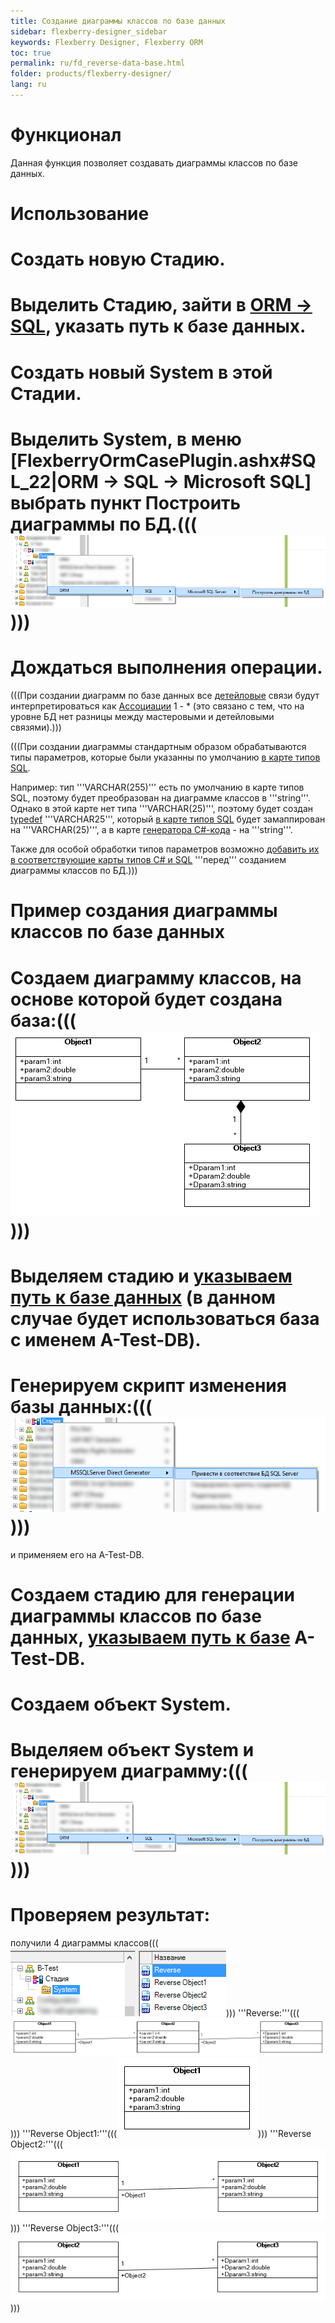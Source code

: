```yaml
---
title: Создание диаграммы классов по базе данных
sidebar: flexberry-designer_sidebar
keywords: Flexberry Designer, Flexberry ORM
toc: true
permalink: ru/fd_reverse-data-base.html
folder: products/flexberry-designer/
lang: ru
---
```


# Функционал
Данная функция позволяет создавать диаграммы классов по базе данных.

# Использование
# Создать новую Стадию.
# Выделить Стадию, зайти в [ORM -> SQL](configure--m-s--s-q-l--server-direct-generator.html), указать путь к базе данных.
# Создать новый System в этой Стадии.
# Выделить System, в меню [FlexberryOrmCasePlugin.ashx#SQL_22|ORM -> SQL -> Microsoft SQL] выбрать пункт Построить диаграммы по БД.(((![](/images/pages/img/page/ReverseDataBase/ReengineeringPlugin.png))))
# Дождаться выполнения операции.

(((<msg type=note>При создании диаграмм по базе данных все [детейловые](fo_detail-associations-and-their-properties.html) связи будут интерпретироваться как [Ассоциации](master--association.html) 1 - * (это связано с тем, что на уровне БД нет разницы между мастеровыми и детейловыми связями).</msg>)))

(((<msg type=note>При создании диаграммы стандартным образом обрабатываются типы параметров, которые были указанны по умолчанию [в карте типов SQL](fd_types-map.html).

Например:
тип '''VARCHAR(255)''' есть по умолчанию в карте типов SQL, поэтому будет преобразован на диаграмме классов в '''string'''. Однако в этой карте нет типа '''VARCHAR(25)''', поэтому будет создан [typedef](classes-with-stereotype--typedef.html) '''VARCHAR25''', который [в карте типов SQL](types-map.html) будет замаппирован на '''VARCHAR(25)''', а в карте [генератора C#-кода](flexberry-orm-case-plugin.html) - на '''string'''.

Также для особой обработки типов параметров возможно [добавить их в соответствующие карты типов C# и SQL](classes-with-stereotype--typedef.html) '''перед''' созданием диаграммы классов по БД.</msg>)))

# Пример создания диаграммы классов по базе данных

# Создаем диаграмму классов, на основе которой будет создана база:(((![](/images/pages/img/page/ReverseDataBase/Reeng-step-7-0.png))))
# Выделяем стадию и [указываем путь к базе данных](configure--m-s--s-q-l--server-direct-generator.html) (в данном случае будет использоваться база с именем A-Test-DB).
# Генерируем скрипт изменения базы данных:(((![](/images/pages/img/page/ReverseDataBase/Reeng-step-3.png))))
и применяем его на A-Test-DB.
# Создаем стадию для генерации диаграммы классов по базе данных, [указываем путь к базе](configure--m-s--s-q-l--server-direct-generator.html) A-Test-DB.
# Создаем объект System.
# Выделяем объект System и генерируем диаграмму:(((![](/images/pages/img/page/ReverseDataBase/ReengineeringPlugin.png))))
# Проверяем результат:

получили 4 диаграммы классов(((![](/images/pages/img/page/ReverseDataBase/Reeng-step-7-1.png))))
'''Reverse:'''(((![](/images/pages/img/page/ReverseDataBase/Reeng-step-7-2.png))))
'''Reverse Object1:'''(((![](/images/pages/img/page/ReverseDataBase/Reeng-step-7-3.png))))
'''Reverse Object2:'''(((![](/images/pages/img/page/ReverseDataBase/Reeng-step-7-4.png))))
'''Reverse Object3:'''(((![](/images/pages/img/page/ReverseDataBase/Reeng-step-7-5.png))))







